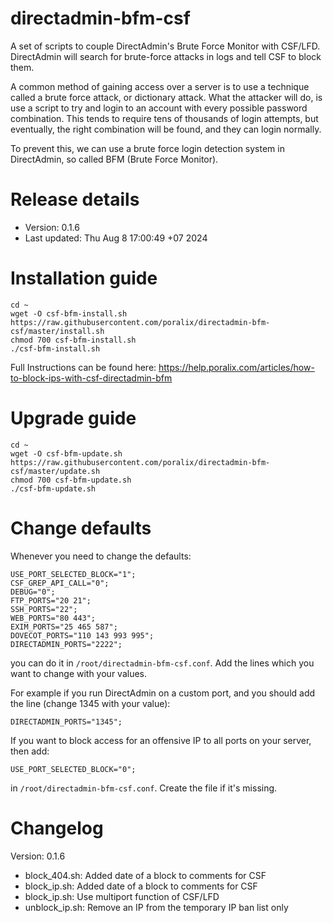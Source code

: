 # directadmin-bfm-csf

A set of scripts to couple DirectAdmin's Brute Force Monitor with CSF/LFD. DirectAdmin will search for brute-force attacks in logs and tell CSF to block them.

A common method of gaining access over a server is to use a technique called a brute force attack, or dictionary attack. What the attacker will do, is use a script to try and login to an account with every possible password combination. This tends to require tens of thousands of login attempts, but eventually, the right combination will be found, and they can login normally.

To prevent this, we can use a brute force login detection system in DirectAdmin, so called BFM (Brute Force Monitor).

# Release details

- Version: 0.1.6
- Last updated: Thu Aug  8 17:00:49 +07 2024

# Installation guide

```
cd ~
wget -O csf-bfm-install.sh https://raw.githubusercontent.com/poralix/directadmin-bfm-csf/master/install.sh
chmod 700 csf-bfm-install.sh
./csf-bfm-install.sh
```

Full Instructions can be found here: https://help.poralix.com/articles/how-to-block-ips-with-csf-directadmin-bfm

# Upgrade guide

```
cd ~
wget -O csf-bfm-update.sh https://raw.githubusercontent.com/poralix/directadmin-bfm-csf/master/update.sh
chmod 700 csf-bfm-update.sh
./csf-bfm-update.sh
```

# Change defaults

Whenever you need to change the defaults:


```
USE_PORT_SELECTED_BLOCK="1";
CSF_GREP_API_CALL="0";
DEBUG="0";
FTP_PORTS="20 21";
SSH_PORTS="22";
WEB_PORTS="80 443";
EXIM_PORTS="25 465 587";
DOVECOT_PORTS="110 143 993 995";
DIRECTADMIN_PORTS="2222";
```

you can do it in `/root/directadmin-bfm-csf.conf`. Add the lines which you want to change with your values.

For example if you run DirectAdmin on a custom port, and you should add the line (change 1345 with your value):


```
DIRECTADMIN_PORTS="1345";
```

If you want to block access for an offensive IP to all ports on your server, then add:

```
USE_PORT_SELECTED_BLOCK="0";
```

in `/root/directadmin-bfm-csf.conf`. Create the file if it's missing.

# Changelog

Version: 0.1.6

- block_404.sh: Added date of a block to comments for CSF
- block_ip.sh: Added date of a block to comments for CSF
- block_ip.sh: Use multiport function of CSF/LFD
- unblock_ip.sh: Remove an IP from the temporary IP ban list only
